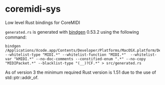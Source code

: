 # coremidi-sys

Low level Rust bindings for CoreMIDI

`generated.rs` is generated with [bindgen](https://github.com/rust-lang/rust-bindgen) 0.53.2 using the following command:
```
bindgen /Applications/Xcode.app/Contents/Developer/Platforms/MacOSX.platform/Developer/SDKs/MacOSX.sdk/System/Library/Frameworks/CoreMIDI.framework/Headers/MIDIServices.h --whitelist-type "MIDI.*" --whitelist-function "MIDI.*"  --whitelist-var "kMIDI.*" --no-doc-comments --constified-enum ".*" --no-copy "MIDIPacket.*" --blacklist-type "(__)?CF.*" > src/generated.rs
```

As of version 3 the minimum required Rust version is 1.51 due to the use of std::ptr::addr_of.
